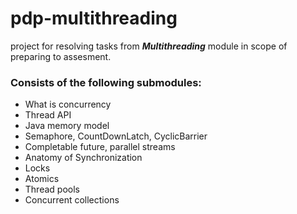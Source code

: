 # pdp-multithreading

project for resolving tasks from _**Multithreading**_ module in scope of preparing to assesment.

### Consists of the following submodules:
 - What is concurrency
 - Thread API
 - Java memory model
 - Semaphore, CountDownLatch, CyclicBarrier
 - Completable future, parallel streams
 - Anatomy of Synchronization
 - Locks
 - Atomics
 - Thread pools
 - Concurrent collections
